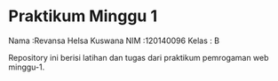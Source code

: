 # Praktikum Minggu 1

Nama    :Revansa Helsa Kuswana
NIM     :120140096
Kelas   : B

Repository ini berisi latihan dan tugas dari praktikum pemrogaman web minggu-1.
